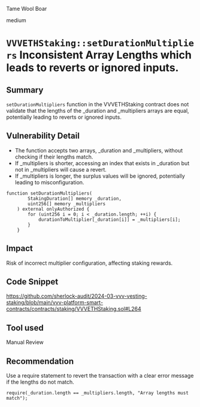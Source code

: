 Tame Wool Boar

medium

# `VVVETHStaking::setDurationMultipliers` Inconsistent Array Lengths which leads to reverts or ignored inputs.

## Summary
`setDurationMultipliers` function in the VVVETHStaking contract does not validate that the lengths of the _duration and _multipliers arrays are equal, potentially leading to reverts or ignored inputs.

## Vulnerability Detail
- The function accepts two arrays, _duration and _multipliers, without checking if their lengths match.
- If _multipliers is shorter, accessing an index that exists in _duration but not in _multipliers will cause a revert.
- If _multipliers is longer, the surplus values will be ignored, potentially leading to misconfiguration.

```solidity
function setDurationMultipliers(
        StakingDuration[] memory _duration,
        uint256[] memory _multipliers
    ) external onlyAuthorized {
        for (uint256 i = 0; i < _duration.length; ++i) {
            durationToMultiplier[_duration[i]] = _multipliers[i];
        }
    }
```


## Impact
Risk of incorrect multiplier configuration, affecting staking rewards.
## Code Snippet
https://github.com/sherlock-audit/2024-03-vvv-vesting-staking/blob/main/vvv-platform-smart-contracts/contracts/staking/VVVETHStaking.sol#L264
## Tool used

Manual Review

## Recommendation
Use a require statement to revert the transaction with a clear error message if the lengths do not match.

```solidity
require(_duration.length == _multipliers.length, "Array lengths must match");

```